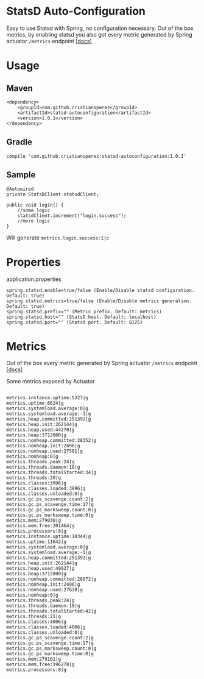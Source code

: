 # StatsD Auto-Configuration

Easy to use Statsd with Spring, no configuration necessary.
Out of the box metrics, by enabling statsd you also got every metric generated by Spring actuator `/metrics` endpoint [[docs]](https://docs.spring.io/spring-boot/docs/current/reference/html/production-ready-metrics.html)

# Usage

## Maven

```
<dependency>
    <groupId>com.github.cristianoperez</groupId>
    <artifactId>statsd-autoconfiguration</artifactId>
    <version>1.0.1</version>
</dependency>
```

## Gradle
`compile 'com.github.cristianoperez:statsd-autoconfiguration:1.0.1'`

## Sample
```
@Autowired
private StatsDClient statsdClient;
	
public void login() {
	//some logic
	statsdClient.increment("login.success");
	//more logic
}
```
Will generate `metrics.login.success:1|c`


# Properties

application.properties
```
spring.statsd.enable=true/false (Enable/Disable statsd configuration. Default: true)
spring.statsd.metrics=true/false (Enable/Disable metrics generation. Default: true)
spring.statsd.prefix="" (Metric prefix. Default: metrics)
spring.statsd.host="" (StatsD host. Default: localhost)
spring.statsd.port="" (Statsd port. Default: 8125)
``` 

# Metrics

Out of the box every metric generated by Spring actuator `/metrics` endpoint [[docs]](https://docs.spring.io/spring-boot/docs/current/reference/html/production-ready-metrics.html#production-ready-metrics)

Some metrics exposed by Actuator
```

metrics.instance.uptime:5327|g
metrics.uptime:6624|g
metrics.systemload.average:0|g
metrics.systemload.average:-1|g
metrics.heap.committed:251392|g
metrics.heap.init:262144|g
metrics.heap.used:44270|g
metrics.heap:3712000|g
metrics.nonheap.committed:28352|g
metrics.nonheap.init:2496|g
metrics.nonheap.used:27501|g
metrics.nonheap:0|g
metrics.threads.peak:24|g
metrics.threads.daemon:18|g
metrics.threads.totalStarted:34|g
metrics.threads:20|g
metrics.classes:3996|g
metrics.classes.loaded:3996|g
metrics.classes.unloaded:0|g
metrics.gc.ps_scavenge.count:2|g
metrics.gc.ps_scavenge.time:17|g
metrics.gc.ps_marksweep.count:0|g
metrics.gc.ps_marksweep.time:0|g
metrics.mem:279030|g
metrics.mem.free:201464|g
metrics.processors:8|g
metrics.instance.uptime:10344|g
metrics.uptime:11642|g
metrics.systemload.average:0|g
metrics.systemload.average:-1|g
metrics.heap.committed:251392|g
metrics.heap.init:262144|g
metrics.heap.used:49927|g
metrics.heap:3712000|g
metrics.nonheap.committed:28672|g
metrics.nonheap.init:2496|g
metrics.nonheap.used:27638|g
metrics.nonheap:0|g
metrics.threads.peak:24|g
metrics.threads.daemon:19|g
metrics.threads.totalStarted:42|g
metrics.threads:21|g
metrics.classes:4006|g
metrics.classes.loaded:4006|g
metrics.classes.unloaded:0|g
metrics.gc.ps_scavenge.count:2|g
metrics.gc.ps_scavenge.time:17|g
metrics.gc.ps_marksweep.count:0|g
metrics.gc.ps_marksweep.time:0|g
metrics.mem:279101|g
metrics.mem.free:196278|g
metrics.processors:8|g
```
